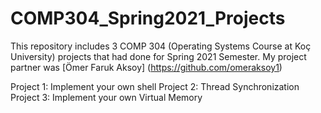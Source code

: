 # COMP304_Spring2021_Projects
 This repository includes 3 COMP 304 (Operating Systems Course at Koç University) projects that had done for Spring 2021 Semester. My project partner was [Ömer Faruk Aksoy] (https://github.com/omeraksoy1)
 
 Project 1: Implement your own shell
 Project 2: Thread Synchronization
 Project 3: Implement your own Virtual Memory

